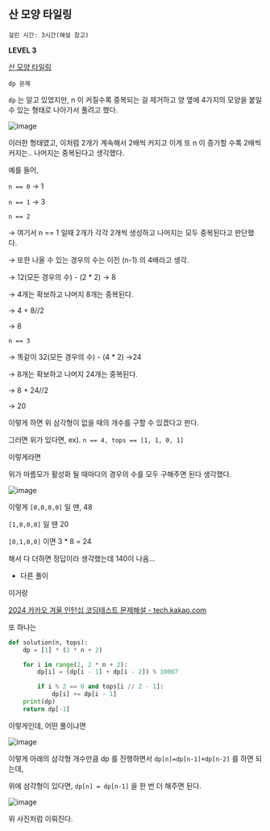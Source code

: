 ## **산 모양 타일링**

`걸린 시간: 3시간(해설 참고)`

**LEVEL 3**

[산 모양 타일링](https://school.programmers.co.kr/learn/courses/30/lessons/258705)

`dp 문제`

`dp` 는 알고 있었지만, n 이 커질수록 중복되는 걸 제거하고 양 옆에 4가지의 모양을 붙일 수 있는 형태로 나아가서 풀려고 했다.

![image](https://github.com/user-attachments/assets/e5df251f-4c33-45d9-ab60-6fe60f8b4d22)

이러한 형태였고, 이처럼 2개가 계속해서 2배씩 커지고 이게 또 n 이 증가할 수록 2배씩 커지는.. 나머지는 중복된다고 생각했다.

예를 들어, 

`n == 0` → 1

`n == 1` → 3 

`n == 2`

→ 여기서 n == 1 일때 2개가 각각 2개씩 생성하고 나머지는 모두 중복된다고 판단했다.

→ 또한 나올 수 있는 경우의 수는 이전 (n-1) 의 4배라고 생각.

→ 12(모든 경우의 수)  - (2 * 2) → 8

→ 4개는 확보하고 나머지 8개는 중복된다.

→ 4 + 8//2

→ 8

`n == 3`

→ 똑같이 32(모든 경우의 수) - (4 * 2) →24

→ 8개는 확보하고 나머지 24개는 중복된다.

→ 8 + 24//2

→ 20

이렇게 하면 위 삼각형이 없을 때의 개수를 구할 수 있겠다고 판다.

그러면 위가 있다면, ex). `n == 4, tops == [1, 1, 0, 1]`

이렇게라면

위가 마름모가 활성화 될 때마다의 경우의 수를 모두 구해주면 된다 생각했다.

![image](https://github.com/user-attachments/assets/a34504ae-af4c-48d5-9d31-05a7c4fb0065)

이렇게 `[0,0,0,0]` 일 땐, 48

`[1,0,0,0]` 일 땐 20

`[0,1,0,0]` 이면 3 * 8 = 24

해서 다 더하면 정답이라 생각했는데 140이 나옴…

- 다른 풀이

이거랑

[2024 카카오 겨울 인턴십 코딩테스트 문제해설 - tech.kakao.com](https://tech.kakao.com/posts/610)

또 하나는

```python
def solution(n, tops):
    dp = [1] * (2 * n + 2)

    for i in range(2, 2 * n + 2):
        dp[i] = (dp[i - 1] + dp[i - 2]) % 10007

        if i % 2 == 0 and tops[i // 2 - 1]:
            dp[i] += dp[i - 1]
    print(dp)
    return dp[-1]
```

이렇게인데, 어떤 풀이냐면

![image](https://github.com/user-attachments/assets/ccc627eb-ebac-4c96-b6dc-dc3da808975b)


이렇게 아래의 삼각형 개수만큼 dp 를 진행하면서  `dp[n]=dp[n-1]+dp[n-2]` 를 하면 되는데, 

위에 삼각형이 있다면, `dp[n] = dp[n-1]` 을 한 번 더 해주면 된다.

![image](https://github.com/user-attachments/assets/ea69c875-108f-40f6-bd2b-0008796ddae9)

위 사진처럼 이뤄진다.
